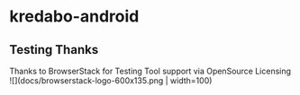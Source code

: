 # kredabo-android

## Testing Thanks
Thanks to BrowserStack for Testing Tool support via OpenSource Licensing ![](docs/browserstack-logo-600x135.png | width=100)
